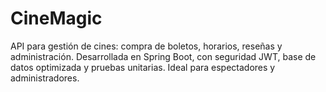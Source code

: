 # CineMagic
API para gestión de cines: compra de boletos, horarios, reseñas y administración. Desarrollada en Spring Boot, con seguridad JWT, base de datos optimizada y pruebas unitarias. Ideal para espectadores y administradores.
